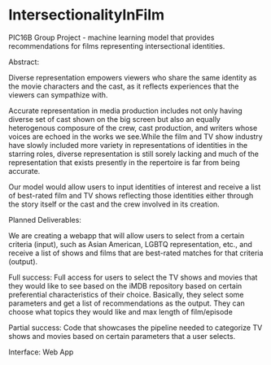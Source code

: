 # IntersectionalityInFilm
PIC16B Group Project - machine learning model that provides recommendations for films representing intersectional identities.

Abstract:

Diverse representation empowers viewers who share the same identity as the movie characters and the cast, as it reflects experiences that the viewers can sympathize with.

Accurate representation in media production includes not only having diverse set of cast shown on the big screen but also an equally heterogenous composure of the crew, cast production, and writers whose voices are echoed in the works we see.While the film and TV show industry have slowly included more variety in representations of identities in the starring roles, diverse representation is still sorely lacking and much of the representation that exists presently in the repertoire is far from being accurate.

Our model would allow users to input identities of interest and receive a list of best-rated film and TV shows reflecting those identities either through the story itself or the cast and the crew involved in its creation.






Planned Deliverables:

We are creating a webapp that will allow users to select from a certain criteria (input), such as Asian American, LGBTQ representation, etc., and receive a list of shows and films that are best-rated matches for that criteria (output). 

Full success: Full access for users to select the TV shows and movies that they would like to see based on the iMDB repository based on certain preferential characteristics of their choice. Basically, they select some parameters and get a list of recommendations as the output. They can choose what topics they would like and max length of film/episode 

Partial success: Code that showcases the pipeline needed to categorize TV shows and movies based on certain parameters that a user selects.

Interface: Web App



